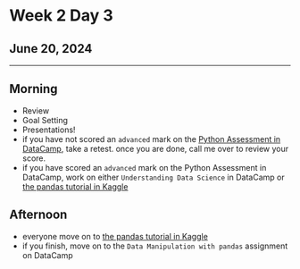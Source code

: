 # Week 2 Day 3
## June 20, 2024

---

## Morning
- Review
- Goal Setting
- Presentations!
- if you have not scored an `advanced` mark on the [Python Assessment in DataCamp](https://assessment-v2.datacamp.com/coding-for-production-python), take a retest. once you are done, call me over to review your score.
- if you have scored an `advanced` mark on the Python Assessment in DataCamp, work on either `Understanding Data Science` in DataCamp or [the pandas tutorial in Kaggle](https://www.kaggle.com/learn/pandas)

## Afternoon

- everyone move on to [the pandas tutorial in Kaggle](https://www.kaggle.com/learn/pandas)
- if you finish, move on to the `Data Manipulation with pandas` assignment on DataCamp